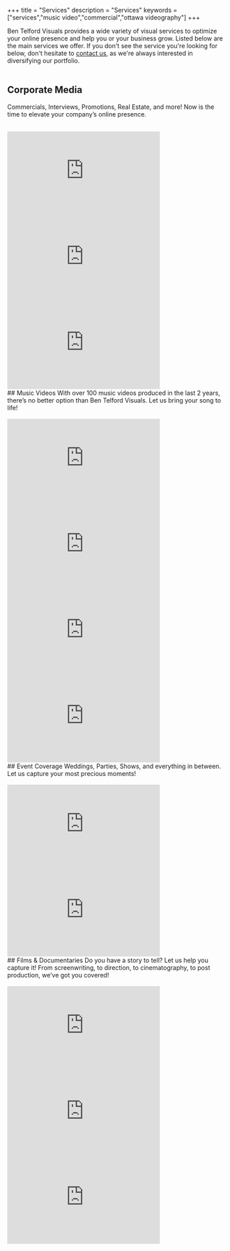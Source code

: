 +++
title = "Services"
description = "Services"
keywords = ["services","music video","commercial","ottawa videography"]
+++

Ben Telford Visuals provides a wide variety of visual services to optimize your online presence and help you or your business grow. Listed below are the main services we offer. If you don't see the service you're looking for below, don't hesitate to <a href="https://benjamintelford.com/contact/">contact us</a>, as we're always interested in diversifying our portfolio.
<br>
<br>
## Corporate Media
Commercials, Interviews, Promotions, Real Estate, and more! Now is the time to elevate your company’s online presence.
<br>
<br>
<iframe width="350" height="197" src="https://www.youtube.com/embed/2smLYH1db7w" frameborder="0" allow="accelerometer; autoplay; clipboard-write; encrypted-media; gyroscope; picture-in-picture" allowfullscreen></iframe>
<iframe width="350" height="197" src="https://www.youtube.com/embed/y1ot1i-4I68" frameborder="0" allow="accelerometer; autoplay; clipboard-write; encrypted-media; gyroscope; picture-in-picture" allowfullscreen></iframe>
<iframe width="350" height="197" src="https://www.youtube.com/embed/u1FE_RG4-8c" frameborder="0" allow="accelerometer; autoplay; clipboard-write; encrypted-media; gyroscope; picture-in-picture" allowfullscreen></iframe>
<br>
## Music Videos
With over 100 music videos produced in the last 2 years, there’s no better option than Ben Telford Visuals. Let us bring your song to life!
<br>
<br>
<iframe width="350" height="197" src="https://www.youtube.com/embed/8Mh17M9pOok" frameborder="0" allow="accelerometer; autoplay; clipboard-write; encrypted-media; gyroscope; picture-in-picture" allowfullscreen></iframe>
<iframe width="350" height="197" src="https://www.youtube.com/embed/Iz-w_MedFio" frameborder="0" allow="accelerometer; autoplay; clipboard-write; encrypted-media; gyroscope; picture-in-picture" allowfullscreen></iframe>
<iframe width="350" height="197" src="https://www.youtube.com/embed/5hVKFt-Abkc" frameborder="0" allow="accelerometer; autoplay; clipboard-write; encrypted-media; gyroscope; picture-in-picture" allowfullscreen></iframe>
<iframe width="350" height="197" src="https://www.youtube.com/embed/EVFXTy3xH2s" frameborder="0" allow="accelerometer; autoplay; clipboard-write; encrypted-media; gyroscope; picture-in-picture" allowfullscreen></iframe>
<br>
## Event Coverage
Weddings, Parties, Shows, and everything in between. Let us capture your most precious moments!
<br>
<br>
<iframe width="350" height="197" src="https://www.youtube.com/embed/T0C6odyp9Tk" frameborder="0" allow="accelerometer; autoplay; clipboard-write; encrypted-media; gyroscope; picture-in-picture" allowfullscreen></iframe>
<iframe width="350" height="197" src="https://www.youtube.com/embed/c1McfK8AH4U" frameborder="0" allow="accelerometer; autoplay; clipboard-write; encrypted-media; gyroscope; picture-in-picture" allowfullscreen></iframe>
<br>
## Films & Documentaries
Do you have a story to tell? Let us help you capture it! From screenwriting, to direction, to cinematography, to post production, we’ve got you covered!
<br>
<br>
<iframe width="350" height="197" src="https://www.youtube.com/embed/4oW4tG7dreU" frameborder="0" allow="accelerometer; autoplay; clipboard-write; encrypted-media; gyroscope; picture-in-picture" allowfullscreen></iframe>
<iframe width="350" height="197" src="https://www.youtube.com/embed/4lohbTCXCiY" frameborder="0" allow="accelerometer; autoplay; clipboard-write; encrypted-media; gyroscope; picture-in-picture" allowfullscreen></iframe>
<iframe width="350" height="197" src="https://www.youtube.com/embed/fI75LVMDTt0" frameborder="0" allow="accelerometer; autoplay; clipboard-write; encrypted-media; gyroscope; picture-in-picture" allowfullscreen></iframe>
<br>
<br>